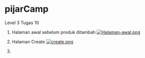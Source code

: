 # pijarCamp
 Level 3 Tugas 10
 
 01. Halaman awal sebelum produk ditambah
 [![Halaman-awal.png](https://i.postimg.cc/FRCPq5pj/Halaman-awal.png)](https://postimg.cc/YGgfGPJ9)
 
 02. Halaman Create
 [![create.png](https://i.postimg.cc/Wb5Mw69k/create.png)](https://postimg.cc/F7Jd9cXr)
 
 03.
